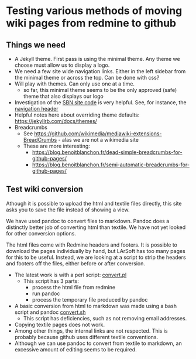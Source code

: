 # Testing various methods of moving wiki pages from redmine to github

## Things we need

* A Jekyll theme.  First pass is using the minimal theme.  Any theme we choose must allow us to display a logo. 
* We need a few site wide navigation links.  Either in the left sidebar from the minimal theme or across the top.  Can be done with css?
* Will play with themes.  Can only use one at a time.
  * so far, this minimal theme seems to be the only approved (safe) theme that also displays our logo
* Investigation of the [SBN site code](https://github.com/SBNSoftware/SBNSoftware.github.io) is very helpful.  See, for instance, the [navigation header](https://github.com/SBNSoftware/SBNSoftware.github.io/blob/master/_data/navigation.yml)
* Helpful notes here about overriding theme defaults: https://jekyllrb.com/docs/themes/
* Breadcrumbs 
  * See https://github.com/wikimedia/mediawiki-extensions-BreadCrumbs - alas we are not a wikimedia site
  * These are more interesting: 
    * https://blog.benoitblanchon.fr/dead-simple-breadcrumbs-for-github-pages/
    * https://blog.benoitblanchon.fr/semi-automatic-breadcrumbs-for-github-pages/

## Test wiki conversion

Athough it is possible to upload the html and textile files directly,
this site asks you to save the file instead of showing a view.

We have used pandoc to convert files to markdown.
Pandoc does a distinctly better job of converting html than textile.
We have not yet looked for other conversion options.

The html files come with Redmine headers and footers.
It is possible to download the pages individually by hand,
but LArSoft has too many pages for this to be useful.
Instead, we are looking at a script to strip the headers and footers off the files,
either before or after conversion.
* The latest work is with a perl script: [convert.pl](https://cdcvs.fnal.gov/redmine/projects/laradmin/repository/revisions/master/entry/gitwiki/convert.pl)
  * This script has 3 parts:
    * process the html file from redmine
    * run pandoc
    * process the temporary file produced by pandoc
* A basic conversion from html to markdown was made using a bash script and pandoc [convert.sh](https://cdcvs.fnal.gov/redmine/projects/laradmin/repository/revisions/master/entry/gitwiki/convert.sh)
  * This script has deficiencies, such as not removing email addresses.
*  Copying textile pages does not work.
  * Among other things, the internal links are not respected.  This is probably because github uses different textile conventions.
  * Although we can use pandoc to convert from textile to markdown, an excessive amount of editing seems to be required.

